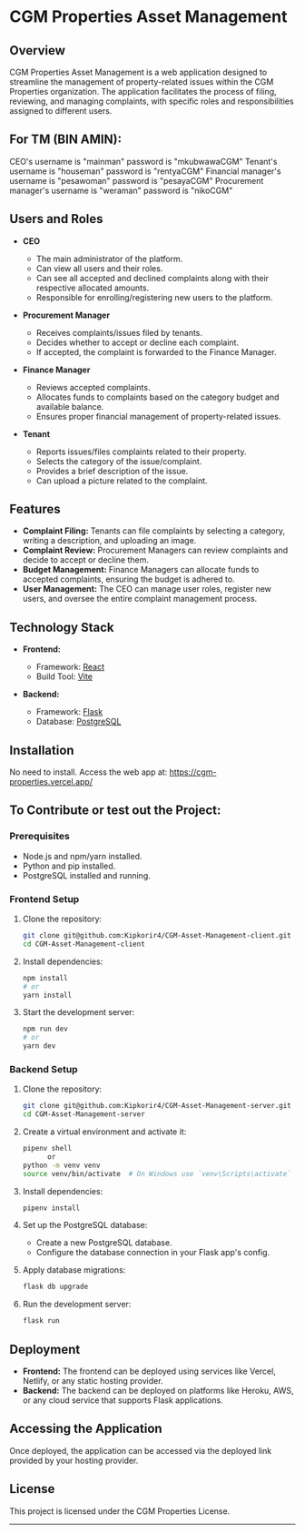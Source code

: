 # CGM Properties Asset Management

## Overview

CGM Properties Asset Management is a web application designed to streamline the management of property-related issues within the CGM Properties organization. The application facilitates the process of filing, reviewing, and managing complaints, with specific roles and responsibilities assigned to different users.

## For TM (BIN AMIN):
CEO's username is "mainman" password is "mkubwawaCGM"
Tenant's username is "houseman" password is "rentyaCGM"
Financial manager's username is "pesawoman" password is "pesayaCGM"
Procurement manager's username is "weraman" password is "nikoCGM"

## Users and Roles

- **CEO**
  - The main administrator of the platform.
  - Can view all users and their roles.
  - Can see all accepted and declined complaints along with their respective allocated amounts.
  - Responsible for enrolling/registering new users to the platform.

- **Procurement Manager**
  - Receives complaints/issues filed by tenants.
  - Decides whether to accept or decline each complaint.
  - If accepted, the complaint is forwarded to the Finance Manager.

- **Finance Manager**
  - Reviews accepted complaints.
  - Allocates funds to complaints based on the category budget and available balance.
  - Ensures proper financial management of property-related issues.

- **Tenant**
  - Reports issues/files complaints related to their property.
  - Selects the category of the issue/complaint.
  - Provides a brief description of the issue.
  - Can upload a picture related to the complaint.

## Features

- **Complaint Filing:** Tenants can file complaints by selecting a category, writing a description, and uploading an image.
- **Complaint Review:** Procurement Managers can review complaints and decide to accept or decline them.
- **Budget Management:** Finance Managers can allocate funds to accepted complaints, ensuring the budget is adhered to.
- **User Management:** The CEO can manage user roles, register new users, and oversee the entire complaint management process.

## Technology Stack

- **Frontend:**
  - Framework: [React](https://reactjs.org/)
  - Build Tool: [Vite](https://vitejs.dev/)

- **Backend:**
  - Framework: [Flask](https://flask.palletsprojects.com/)
  - Database: [PostgreSQL](https://www.postgresql.org/)

## Installation
No need to install. Access the web app at: https://cgm-properties.vercel.app/  



## To Contribute or test out the Project:
### Prerequisites

- Node.js and npm/yarn installed.
- Python and pip installed.
- PostgreSQL installed and running.

### Frontend Setup

1. Clone the repository:
   ```bash
   git clone git@github.com:Kipkorir4/CGM-Asset-Management-client.git
   cd CGM-Asset-Management-client
   ```

2. Install dependencies:
   ```bash
   npm install
   # or
   yarn install
   ```

3. Start the development server:
   ```bash
   npm run dev
   # or
   yarn dev
   ```

### Backend Setup

1. Clone the repository:
   ```bash
   git clone git@github.com:Kipkorir4/CGM-Asset-Management-server.git
   cd CGM-Asset-Management-server
   ```

2. Create a virtual environment and activate it:
   ```bash
   pipenv shell
         or
   python -m venv venv
   source venv/bin/activate  # On Windows use `venv\Scripts\activate`
   ```

3. Install dependencies:
   ```bash
   pipenv install
   ```

4. Set up the PostgreSQL database:
   - Create a new PostgreSQL database.
   - Configure the database connection in your Flask app's config.

5. Apply database migrations:
   ```bash
   flask db upgrade
   ```

6. Run the development server:
   ```bash
   flask run
   ```

## Deployment

- **Frontend:** The frontend can be deployed using services like Vercel, Netlify, or any static hosting provider.
- **Backend:** The backend can be deployed on platforms like Heroku, AWS, or any cloud service that supports Flask applications.

## Accessing the Application

Once deployed, the application can be accessed via the deployed link provided by your hosting provider.






## License

This project is licensed under the CGM Properties License.

---
